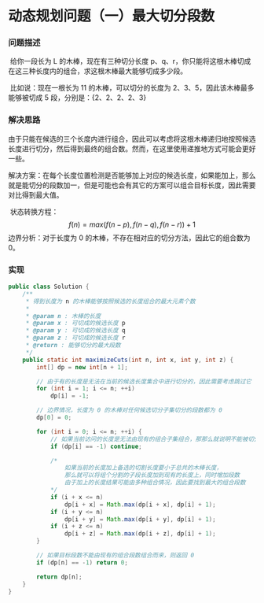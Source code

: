 # 动态规划问题（一）最大切分段数

### 问题描述

​	给你一段长为 L 的木棒，现在有三种切分长度 p、q、r，你只能将这根木棒切成在这三种长度内的组合，求这根木棒最大能够切成多少段。

​	比如说：现在一根长为 11 的木棒，可以切分的长度为 2、3、5，因此该木棒最多能够被切成 5 段，分别是：{2、2、2、2、3}

### 解决思路

​	由于只能在候选的三个长度内进行组合，因此可以考虑将这根木棒递归地按照候选长度进行切分，然后得到最终的组合数。然而，在这里使用递推地方式可能会更好一些。

​	解决方案：在每个长度位置检测是否能够加上对应的候选长度，如果能加上，那么就是能切分的段数加一，但是可能也会有其它的方案可以组合目标长度，因此需要对比得到最大值。

​	状态转换方程：
$$
f(n) = max(f(n - p), f(n - q), f(n - r)) + 1
$$
​	边界分析：对于长度为 0 的木棒，不存在相对应的切分方法，因此它的组合数为 0。

### 实现

```java
public class Solution {
    /**
     * 得到长度为 n 的木棒能够按照候选的长度组合的最大元素个数
     *
     * @param n : 木棒的长度
     * @param x : 可切成的候选长度 p
     * @param y : 可切成的候选长度 q
     * @param z : 可切成的候选长度 r
     * @return : 能够切分的最大段数
     */
    public static int maximizeCuts(int n, int x, int y, int z) {
        int[] dp = new int[n + 1];

        // 由于有的长度是无法在当前的候选长度集合中进行切分的，因此需要考虑跳过它
        for (int i = 1; i <= n; ++i)
            dp[i] = -1;

        // 边界情况，长度为 0 的木棒对任何候选切分子集切分的段数都为 0
        dp[0] = 0;

        for (int i = 0; i <= n; ++i) {
            // 如果当前访问的长度是无法由现有的组合子集组合，那那么就说明不能被切分，跳过它
            if (dp[i] == -1) continue;

            /*
                如果当前的长度加上备选的切割长度要小于总共的木棒长度，
                那么就可以将组个分割的子段长度加到现有的长度上，同时增加段数
                由于加上的长度结果可能由多种组合情况，因此要找到最大的组合段数
            */
            if (i + x <= n)
                dp[i + x] = Math.max(dp[i + x], dp[i] + 1);
            if (i + y <= n)
                dp[i + y] = Math.max(dp[i + y], dp[i] + 1);
            if (i + z <= n)
                dp[i + z] = Math.max(dp[i + z], dp[i] + 1);
        }

        // 如果目标段数不能由现有的组合段数组合而来，则返回 0
        if (dp[n] == -1) return 0;

        return dp[n];
    }
}
```

